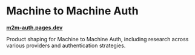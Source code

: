 # Machine to Machine Auth

**[m2m-auth.pages.dev](https://m2m-auth.pages.dev)**

Product shaping for Machine to Machine Auth, including research across various providers and authentication strategies.
